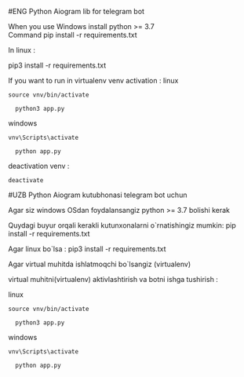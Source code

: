 #ENG
Python Aiogram lib for telegram bot


When you use Windows install python >= 3.7  
Command pip install -r requirements.txt

In linux :

  pip3 install -r requirements.txt

If you want to run in virtualenv
venv activation :
  linux 
  
    source vnv/bin/activate
    
      python3 app.py


  windows
  
    vnv\Scripts\activate
    
      python app.py

  deactivation venv :
  
    deactivate

#UZB
Python Aiogram kutubhonasi telegram bot uchun 

Agar siz windows OSdan foydalansangiz python >= 3.7  bolishi kerak

Quydagi buyur orqali kerakli kutunxonalarni o`rnatishingiz mumkin:
         pip install -r requirements.txt

Agar linux bo`lsa :
  pip3 install -r requirements.txt

Agar virtual muhitda ishlatmoqchi bo`lsangiz (virtualenv)

virtual muhitni(virtualenv) aktivlashtirish va botni ishga tushirish :

  linux 
  
    source vnv/bin/activate
    
      python3 app.py


  windows
  
    vnv\Scripts\activate
    
      python app.py

